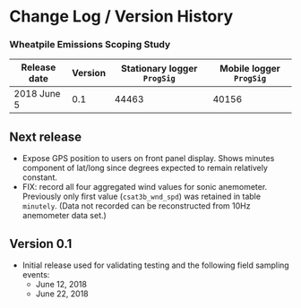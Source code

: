 # Change Log / Version History

### Wheatpile Emissions Scoping Study

| Release date | Version | Stationary logger `ProgSig` | Mobile logger `ProgSig` |
|--------------|---------|-----------------------------|-------------------------|
| 2018 June 5  | 0.1     | 44463                       | 40156                   |


## Next release

* Expose GPS position to users on front panel display. Shows minutes component
  of lat/long since degrees expected to remain relatively constant. 
* FIX: record all four aggregated wind values for sonic anemometer. Previously
  only first value (`csat3b_wnd_spd`) was retained in table `minutely`. (Data
  not recorded can be reconstructed from 10Hz anemometer data set.)


## Version 0.1

* Initial release used for validating testing and the following field sampling
  events:
    * June 12, 2018
    * June 22, 2018

